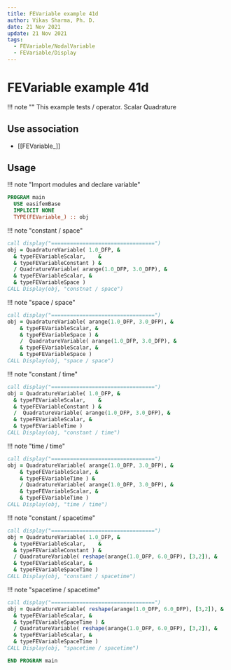 ```yaml
---
title: FEVariable example 41d
author: Vikas Sharma, Ph. D.
date: 21 Nov 2021
update: 21 Nov 2021
tags:
  - FEVariable/NodalVariable
  - FEVariable/Display
---
```


# FEVariable example 41d

!!! note ""
This example tests / operator. Scalar Quadrature

## Use association

- [[FEVariable_]]

## Usage

!!! note "Import modules and declare variable"

```fortran
PROGRAM main
  USE easifemBase
  IMPLICIT NONE
  TYPE(FEVariable_) :: obj
```

!!! note "constant / space"

```fortran
call display("=================================")
obj = QuadratureVariable( 1.0_DFP, &
  & typeFEVariableScalar,    &
  & typeFEVariableConstant ) &
  / QuadratureVariable( arange(1.0_DFP, 3.0_DFP), &
  & typeFEVariableScalar, &
  & typeFEVariableSpace )
CALL Display(obj, "constnat / space")
```

!!! note "space / space"

```fortran
call display("=================================")
obj = QuadratureVariable( arange(1.0_DFP, 3.0_DFP), &
    & typeFEVariableScalar, &
    & typeFEVariableSpace ) &
    /  QuadratureVariable( arange(1.0_DFP, 3.0_DFP), &
    & typeFEVariableScalar, &
    & typeFEVariableSpace )
CALL Display(obj, "space / space")
```

!!! note "constant / time"

```fortran
call display("=================================")
obj = QuadratureVariable( 1.0_DFP, &
  & typeFEVariableScalar,    &
  & typeFEVariableConstant ) &
  /  QuadratureVariable( arange(1.0_DFP, 3.0_DFP), &
  & typeFEVariableScalar, &
  & typeFEVariableTime )
CALL Display(obj, "constant / time")
```

!!! note "time / time"

```fortran
call display("=================================")
obj = QuadratureVariable( arange(1.0_DFP, 3.0_DFP), &
    & typeFEVariableScalar, &
    & typeFEVariableTime ) &
    / QuadratureVariable( arange(1.0_DFP, 3.0_DFP), &
    & typeFEVariableScalar, &
    & typeFEVariableTime )
CALL Display(obj, "time / time")
```

!!! note "constant / spacetime"

```fortran
call display("=================================")
obj = QuadratureVariable( 1.0_DFP, &
  & typeFEVariableScalar,    &
  & typeFEVariableConstant ) &
  / QuadratureVariable( reshape(arange(1.0_DFP, 6.0_DFP), [3,2]), &
  & typeFEVariableScalar, &
  & typeFEVariableSpaceTime )
CALL Display(obj, "constant / spacetime")
```

!!! note "spacetime / spacetime"

```fortran
call display("=================================")
obj = QuadratureVariable( reshape(arange(1.0_DFP, 6.0_DFP), [3,2]), &
  & typeFEVariableScalar, &
  & typeFEVariableSpaceTime ) &
  / QuadratureVariable( reshape(arange(1.0_DFP, 6.0_DFP), [3,2]), &
  & typeFEVariableScalar, &
  & typeFEVariableSpaceTime )
CALL Display(obj, "spacetime / spacetime")
```

```fortran
END PROGRAM main
```

